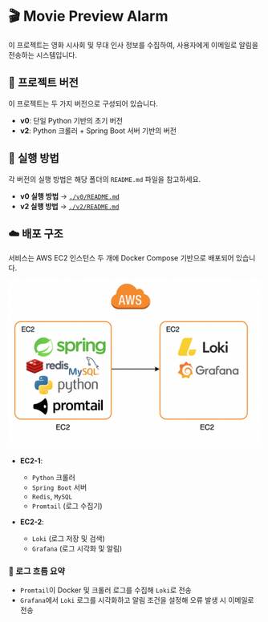 # 🎬 Movie Preview Alarm

이 프로젝트는 영화 시사회 및 무대 인사 정보를 수집하여, 사용자에게 이메일로 알림을 전송하는 시스템입니다.

## 🔹 프로젝트 버전

이 프로젝트는 두 가지 버전으로 구성되어 있습니다.

- **v0**: 단일 Python 기반의 초기 버전
- **v2**: Python 크롤러 + Spring Boot 서버 기반의 버전

## 🚀 실행 방법

각 버전의 실행 방법은 해당 폴더의 `README.md` 파일을 참고하세요.

- **v0 실행 방법** → [`./v0/README.md`](./v0/README.md)
- **v2 실행 방법** → [`./v2/README.md`](./v2/README.md)

## ☁️ 배포 구조

 서비스는 AWS EC2 인스턴스 두 개에 Docker Compose 기반으로 배포되어 있습니다.

<div align="center">
  <img src="./assets/v2/deploy.png" alt="Deploy Architecture" width="650"/>
</div>

- **EC2-1**:  
  - `Python` 크롤러  
  - `Spring Boot` 서버  
  - `Redis`, `MySQL`  
  - `Promtail` (로그 수집기)
  
- **EC2-2**:  
  - `Loki` (로그 저장 및 검색)  
  - `Grafana` (로그 시각화 및 알림)

### 🔁 로그 흐름 요약
- `Promtail`이 Docker 및 크롤러 로그를 수집해 `Loki`로 전송
- `Grafana`에서 `Loki` 로그를 시각화하고 알림 조건을 설정해 오류 발생 시 이메일로 전송